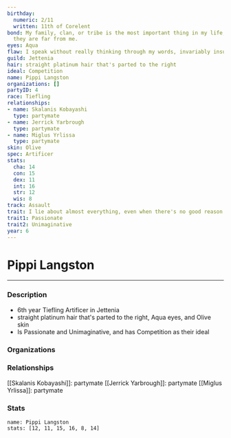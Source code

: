 ```yaml
---
birthday:
  numeric: 2/11
  written: 11th of Corelent
bond: My family, clan, or tribe is the most important thing in my life, even when
  they are far from me.
eyes: Aqua
flaw: I speak without really thinking through my words, invariably insulting others.
guild: Jettenia
hair: straight platinum hair that's parted to the right
ideal: Competition
name: Pippi Langston
organizations: []
partyID: 4
race: Tiefling
relationships:
- name: Skalanis Kobayashi
  type: partymate
- name: Jerrick Yarbrough
  type: partymate
- name: Miglus Yrlissa
  type: partymate
skin: Olive
spec: Artificer
stats:
  cha: 14
  con: 15
  dex: 11
  int: 16
  str: 12
  wis: 8
track: Assault
trait: I lie about almost everything, even when there's no good reason to.
trait1: Passionate
trait2: Unimaginative
year: 6
---
```

# Pippi Langston
---
### Description
- 6th year Tiefling Artificer in Jettenia
- straight platinum hair that's parted to the right, Aqua eyes, and Olive skin
- Is Passionate and Unimaginative, and has Competition as their ideal

### Organizations
### Relationships
[[Skalanis Kobayashi]]: partymate
[[Jerrick Yarbrough]]: partymate
[[Miglus Yrlissa]]: partymate
### Stats
```statblock
name: Pippi Langston
stats: [12, 11, 15, 16, 8, 14]
```